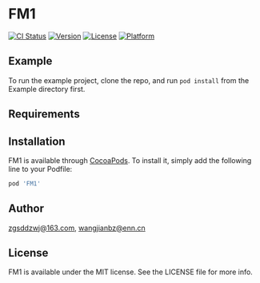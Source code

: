 # FM1

[![CI Status](https://img.shields.io/travis/zgsddzwj@163.com/FM1.svg?style=flat)](https://travis-ci.org/zgsddzwj@163.com/FM1)
[![Version](https://img.shields.io/cocoapods/v/FM1.svg?style=flat)](https://cocoapods.org/pods/FM1)
[![License](https://img.shields.io/cocoapods/l/FM1.svg?style=flat)](https://cocoapods.org/pods/FM1)
[![Platform](https://img.shields.io/cocoapods/p/FM1.svg?style=flat)](https://cocoapods.org/pods/FM1)

## Example

To run the example project, clone the repo, and run `pod install` from the Example directory first.

## Requirements

## Installation

FM1 is available through [CocoaPods](https://cocoapods.org). To install
it, simply add the following line to your Podfile:

```ruby
pod 'FM1'
```

## Author

zgsddzwj@163.com, wangjianbz@enn.cn

## License

FM1 is available under the MIT license. See the LICENSE file for more info.
